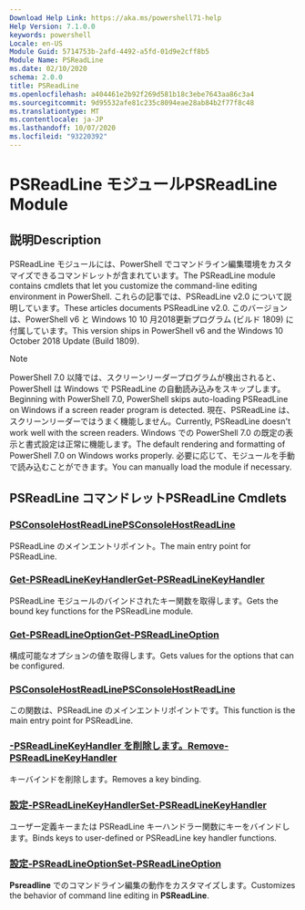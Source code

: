 ```yaml
---
Download Help Link: https://aka.ms/powershell71-help
Help Version: 7.1.0.0
keywords: powershell
Locale: en-US
Module Guid: 5714753b-2afd-4492-a5fd-01d9e2cff8b5
Module Name: PSReadLine
ms.date: 02/10/2020
schema: 2.0.0
title: PSReadLine
ms.openlocfilehash: a404461e2b92f269d581b18c3ebe7643aa86c3a4
ms.sourcegitcommit: 9d95532afe81c235c8094eae28ab84b2f77f8c48
ms.translationtype: MT
ms.contentlocale: ja-JP
ms.lasthandoff: 10/07/2020
ms.locfileid: "93220392"
---
```

# <span data-ttu-id="f3467-103">PSReadLine モジュール</span><span class="sxs-lookup"><span data-stu-id="f3467-103">PSReadLine Module</span></span>

## <span data-ttu-id="f3467-104">説明</span><span class="sxs-lookup"><span data-stu-id="f3467-104">Description</span></span>

<span data-ttu-id="f3467-105">PSReadLine モジュールには、PowerShell でコマンドライン編集環境をカスタマイズできるコマンドレットが含まれています。</span><span class="sxs-lookup"><span data-stu-id="f3467-105">The PSReadLine module contains cmdlets that let you customize the command-line editing environment in PowerShell.</span></span> <span data-ttu-id="f3467-106">これらの記事では、PSReadLine v2.0 について説明しています。</span><span class="sxs-lookup"><span data-stu-id="f3467-106">These articles documents PSReadLine v2.0.</span></span> <span data-ttu-id="f3467-107">このバージョンは、PowerShell v6 と Windows 10 10 月2018更新プログラム (ビルド 1809) に付属しています。</span><span class="sxs-lookup"><span data-stu-id="f3467-107">This version ships in PowerShell v6 and the Windows 10 October 2018 Update (Build 1809).</span></span>

> [!NOTE]
> <span data-ttu-id="f3467-108">PowerShell 7.0 以降では、スクリーンリーダープログラムが検出されると、PowerShell は Windows で PSReadLine の自動読み込みをスキップします。</span><span class="sxs-lookup"><span data-stu-id="f3467-108">Beginning with PowerShell 7.0, PowerShell skips auto-loading PSReadLine on Windows if a screen reader program is detected.</span></span> <span data-ttu-id="f3467-109">現在、PSReadLine は、スクリーンリーダーではうまく機能しません。</span><span class="sxs-lookup"><span data-stu-id="f3467-109">Currently, PSReadLine doesn't work well with the screen readers.</span></span> <span data-ttu-id="f3467-110">Windows での PowerShell 7.0 の既定の表示と書式設定は正常に機能します。</span><span class="sxs-lookup"><span data-stu-id="f3467-110">The default rendering and formatting of PowerShell 7.0 on Windows works properly.</span></span> <span data-ttu-id="f3467-111">必要に応じて、モジュールを手動で読み込むことができます。</span><span class="sxs-lookup"><span data-stu-id="f3467-111">You can manually load the module if necessary.</span></span>

## <span data-ttu-id="f3467-112">PSReadLine コマンドレット</span><span class="sxs-lookup"><span data-stu-id="f3467-112">PSReadLine Cmdlets</span></span>

### [<span data-ttu-id="f3467-113">PSConsoleHostReadLine</span><span class="sxs-lookup"><span data-stu-id="f3467-113">PSConsoleHostReadLine</span></span>](PSConsoleHostReadLine.md)
<span data-ttu-id="f3467-114">PSReadLine のメインエントリポイント。</span><span class="sxs-lookup"><span data-stu-id="f3467-114">The main entry point for PSReadLine.</span></span>

### [<span data-ttu-id="f3467-115">Get-PSReadLineKeyHandler</span><span class="sxs-lookup"><span data-stu-id="f3467-115">Get-PSReadLineKeyHandler</span></span>](Get-PSReadLineKeyHandler.md)
<span data-ttu-id="f3467-116">PSReadLine モジュールのバインドされたキー関数を取得します。</span><span class="sxs-lookup"><span data-stu-id="f3467-116">Gets the bound key functions for the PSReadLine module.</span></span>

### [<span data-ttu-id="f3467-117">Get-PSReadLineOption</span><span class="sxs-lookup"><span data-stu-id="f3467-117">Get-PSReadLineOption</span></span>](Get-PSReadLineOption.md)
<span data-ttu-id="f3467-118">構成可能なオプションの値を取得します。</span><span class="sxs-lookup"><span data-stu-id="f3467-118">Gets values for the options that can be configured.</span></span>

### [<span data-ttu-id="f3467-119">PSConsoleHostReadLine</span><span class="sxs-lookup"><span data-stu-id="f3467-119">PSConsoleHostReadLine</span></span>](PSConsoleHostReadLine.md)
<span data-ttu-id="f3467-120">この関数は、PSReadLine のメインエントリポイントです。</span><span class="sxs-lookup"><span data-stu-id="f3467-120">This function is the main entry point for PSReadLine.</span></span>

### [<span data-ttu-id="f3467-121">-PSReadLineKeyHandler を削除します。</span><span class="sxs-lookup"><span data-stu-id="f3467-121">Remove-PSReadLineKeyHandler</span></span>](Remove-PSReadLineKeyHandler.md)
<span data-ttu-id="f3467-122">キーバインドを削除します。</span><span class="sxs-lookup"><span data-stu-id="f3467-122">Removes a key binding.</span></span>

### [<span data-ttu-id="f3467-123">設定-PSReadLineKeyHandler</span><span class="sxs-lookup"><span data-stu-id="f3467-123">Set-PSReadLineKeyHandler</span></span>](Set-PSReadLineKeyHandler.md)
<span data-ttu-id="f3467-124">ユーザー定義キーまたは PSReadLine キーハンドラー関数にキーをバインドします。</span><span class="sxs-lookup"><span data-stu-id="f3467-124">Binds keys to user-defined or PSReadLine key handler functions.</span></span>

### [<span data-ttu-id="f3467-125">設定-PSReadLineOption</span><span class="sxs-lookup"><span data-stu-id="f3467-125">Set-PSReadLineOption</span></span>](Set-PSReadLineOption.md)
<span data-ttu-id="f3467-126">**Psreadline** でのコマンドライン編集の動作をカスタマイズします。</span><span class="sxs-lookup"><span data-stu-id="f3467-126">Customizes the behavior of command line editing in **PSReadLine**.</span></span>

